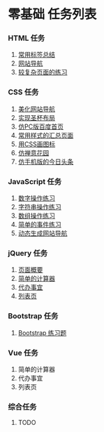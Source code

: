 # 零基础 任务列表
### HTML 任务
1. [常用标签总结](http://www.jianshu.com/p/bf175e31fb5f)
1. [网站导航](http://www.jianshu.com/p/aefb985f0de7)
1. [较复杂页面的练习](http://www.jianshu.com/p/6d9a1bb4106d)

### CSS 任务
1. [美化网站导航](http://www.jianshu.com/p/bbb41e85ec0e)
1. [实现圣杯布局](http://www.jianshu.com/p/582dcc0c6464)
1. [仿PC版百度首页](http://www.jianshu.com/p/1672f6cd9f74)
1. [常用样式的汇总页面](http://www.jianshu.com/p/51434febaf41)
1. [用CSS画图标](http://www.jianshu.com/p/6380774681cc)
1. [仿禅意花园](http://www.jianshu.com/p/cbf882221814)
1. [仿手机版的今日头条](http://www.jianshu.com/p/1b446eb13abd)

### JavaScript 任务
1. [数字操作练习](http://www.jianshu.com/p/2780b51a4091)
1. [字符串操作练习](http://www.jianshu.com/p/4263991d02d7)
1. [数组操作练习](http://www.jianshu.com/p/0418dd793b9d)
1. [简单的事件练习](http://www.jianshu.com/p/e0998a791c71)
1. [动态生成网站导航](http://www.jianshu.com/p/2377ece9a9a2)

### jQuery 任务
1. [页面概要](http://www.jianshu.com/p/9497b504bfbe)
1. [简单的计算器](http://www.jianshu.com/p/ad400f0fb515)
1. [代办事宜](http://www.jianshu.com/p/10161620505a)
1. [列表页](http://www.jianshu.com/p/006ed2970a26)

### Bootstrap 任务
1. [Bootstrap 练习题](http://www.jianshu.com/p/10ba2b7b932b)

### Vue 任务
1. 简单的计算器
1. 代办事宜
1. 列表页

### 综合任务
1. TODO